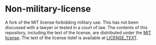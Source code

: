 # Non-military-license
A fork of the MIT license forbidding military use. This has not been discussed with a lawyer or tested in a court of law. The contents of this repository, including the text of the license, are distributed under the [MIT license](LICENSE). The text of the license itslef is available at [LICENSE_TEXT](LICENSE_TEXT).

